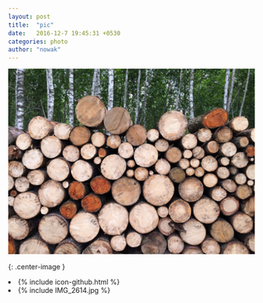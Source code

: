 ```yaml
---
layout: post
title:  "pic"
date:   2016-12-7 19:45:31 +0530
categories: photo
author: "nowak"
---
```





![smile]

[smile]: IMG_2614.jpg
{: .center-image }

<li>
            {% include icon-github.html %}
 </li>

 
<li>
            {% include IMG_2614.jpg %}
 </li>